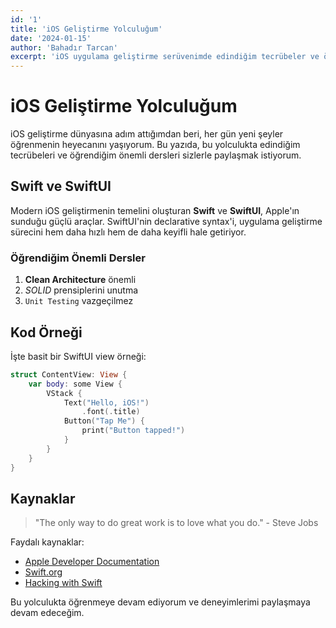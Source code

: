 ```yaml
---
id: '1'
title: 'iOS Geliştirme Yolculuğum'
date: '2024-01-15'
author: 'Bahadır Tarcan'
excerpt: 'iOS uygulama geliştirme serüvenimde edindiğim tecrübeler ve öğrendiğim önemli dersler.'
---
```


# iOS Geliştirme Yolculuğum

iOS geliştirme dünyasına adım attığımdan beri, her gün yeni şeyler öğrenmenin heyecanını yaşıyorum. Bu yazıda, bu yolculukta edindiğim tecrübeleri ve öğrendiğim önemli dersleri sizlerle paylaşmak istiyorum.

## Swift ve SwiftUI

Modern iOS geliştirmenin temelini oluşturan **Swift** ve **SwiftUI**, Apple'ın sunduğu güçlü araçlar. SwiftUI'nin declarative syntax'i, uygulama geliştirme sürecini hem daha hızlı hem de daha keyifli hale getiriyor.

### Öğrendiğim Önemli Dersler

1. **Clean Architecture** önemli
2. *SOLID* prensiplerini unutma
3. `Unit Testing` vazgeçilmez

## Kod Örneği

İşte basit bir SwiftUI view örneği:

```swift
struct ContentView: View {
    var body: some View {
        VStack {
            Text("Hello, iOS!")
                .font(.title)
            Button("Tap Me") {
                print("Button tapped!")
            }
        }
    }
}
```

## Kaynaklar

> "The only way to do great work is to love what you do." - Steve Jobs

Faydalı kaynaklar:
- [Apple Developer Documentation](https://developer.apple.com)
- [Swift.org](https://swift.org)
- [Hacking with Swift](https://hackingwithswift.com)

Bu yolculukta öğrenmeye devam ediyorum ve deneyimlerimi paylaşmaya devam edeceğim. 
